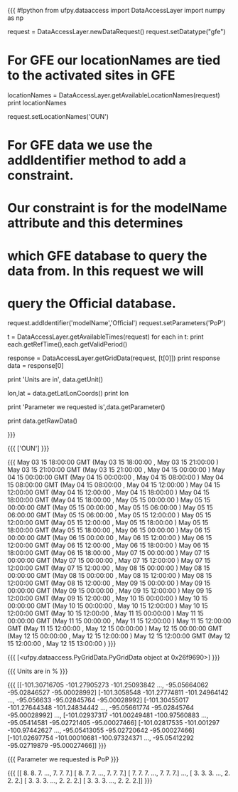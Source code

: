 
{{{
#!python
from ufpy.dataaccess import DataAccessLayer
import numpy as np

request = DataAccessLayer.newDataRequest()
request.setDatatype("gfe")

# For GFE our locationNames are tied to the activated sites in GFE
locationNames = DataAccessLayer.getAvailableLocationNames(request)
print locationNames

request.setLocationNames('OUN')
# For GFE data we use the addIdentifier method to add a constraint.
# Our constraint is for the modelName attribute and this determines
# which GFE database to query the data from. In this request we will
# query the Official database.
request.addIdentifier('modelName','Official')
request.setParameters('PoP')

t = DataAccessLayer.getAvailableTimes(request)
for each in t:
    print each.getRefTime(),each.getValidPeriod()
    
response = DataAccessLayer.getGridData(request, [t[0]])
print response
data = response[0]

print 'Units are in', data.getUnit()

lon,lat = data.getLatLonCoords()
print lon

print 'Parameter we requested is',data.getParameter()

print data.getRawData()

}}}

{{{
['OUN']
}}}

{{{
May 03 15 18:00:00 GMT (May 03 15 18:00:00 , May 03 15 21:00:00 )
May 03 15 21:00:00 GMT (May 03 15 21:00:00 , May 04 15 00:00:00 )
May 04 15 00:00:00 GMT (May 04 15 00:00:00 , May 04 15 08:00:00 )
May 04 15 08:00:00 GMT (May 04 15 08:00:00 , May 04 15 12:00:00 )
May 04 15 12:00:00 GMT (May 04 15 12:00:00 , May 04 15 18:00:00 )
May 04 15 18:00:00 GMT (May 04 15 18:00:00 , May 05 15 00:00:00 )
May 05 15 00:00:00 GMT (May 05 15 00:00:00 , May 05 15 06:00:00 )
May 05 15 06:00:00 GMT (May 05 15 06:00:00 , May 05 15 12:00:00 )
May 05 15 12:00:00 GMT (May 05 15 12:00:00 , May 05 15 18:00:00 )
May 05 15 18:00:00 GMT (May 05 15 18:00:00 , May 06 15 00:00:00 )
May 06 15 00:00:00 GMT (May 06 15 00:00:00 , May 06 15 12:00:00 )
May 06 15 12:00:00 GMT (May 06 15 12:00:00 , May 06 15 18:00:00 )
May 06 15 18:00:00 GMT (May 06 15 18:00:00 , May 07 15 00:00:00 )
May 07 15 00:00:00 GMT (May 07 15 00:00:00 , May 07 15 12:00:00 )
May 07 15 12:00:00 GMT (May 07 15 12:00:00 , May 08 15 00:00:00 )
May 08 15 00:00:00 GMT (May 08 15 00:00:00 , May 08 15 12:00:00 )
May 08 15 12:00:00 GMT (May 08 15 12:00:00 , May 09 15 00:00:00 )
May 09 15 00:00:00 GMT (May 09 15 00:00:00 , May 09 15 12:00:00 )
May 09 15 12:00:00 GMT (May 09 15 12:00:00 , May 10 15 00:00:00 )
May 10 15 00:00:00 GMT (May 10 15 00:00:00 , May 10 15 12:00:00 )
May 10 15 12:00:00 GMT (May 10 15 12:00:00 , May 11 15 00:00:00 )
May 11 15 00:00:00 GMT (May 11 15 00:00:00 , May 11 15 12:00:00 )
May 11 15 12:00:00 GMT (May 11 15 12:00:00 , May 12 15 00:00:00 )
May 12 15 00:00:00 GMT (May 12 15 00:00:00 , May 12 15 12:00:00 )
May 12 15 12:00:00 GMT (May 12 15 12:00:00 , May 12 15 13:00:00 )
}}}

{{{
[<ufpy.dataaccess.PyGridData.PyGridData object at 0x26f9690>]
}}}

{{{
Units are in %
}}}

{{{
[[-101.30716705 -101.27905273 -101.25093842 ...,  -95.05664062
   -95.02846527  -95.00028992]
 [-101.3058548  -101.27774811 -101.24964142 ...,  -95.056633    -95.02845764
   -95.00028992]
 [-101.30455017 -101.27644348 -101.24834442 ...,  -95.05661774
   -95.02845764  -95.00028992]
 ..., 
 [-101.02937317 -101.00249481 -100.97560883 ...,  -95.05414581
   -95.02721405  -95.00027466]
 [-101.02817535 -101.001297   -100.97442627 ...,  -95.05413055
   -95.02720642  -95.00027466]
 [-101.02697754 -101.00010681 -100.97324371 ...,  -95.05412292
   -95.02719879  -95.00027466]]
}}}

{{{
Parameter we requested is PoP
}}}

{{{
[[ 8.  8.  7. ...,  7.  7.  7.]
 [ 8.  7.  7. ...,  7.  7.  7.]
 [ 7.  7.  7. ...,  7.  7.  7.]
 ..., 
 [ 3.  3.  3. ...,  2.  2.  2.]
 [ 3.  3.  3. ...,  2.  2.  2.]
 [ 3.  3.  3. ...,  2.  2.  2.]]
}}}
